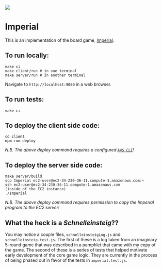 ![](https://github.com/Thrillberg/imperial/workflows/Node.js%20CI/badge.svg)

# Imperial

This is an implementation of the board game, [Imperial](<https://en.wikipedia.org/wiki/Imperial_(board_game)>).

## To run locally:

```
make ci
make client/run # in one terminal
make server/run # in another terminal
```

Navigate to `http://localhost:9080` in a web browser.

## To run tests:

```
make ci
```

## To deploy the client side code:

```
cd client
npm run deploy
```

_N.B. The above deploy command requires a configured [`AWS CLI`](https://aws.amazon.com/cli/)!_

## To deploy the server side code:

```
make server/build
scp Imperial ec2-user@ec2-34-230-36-11.compute-1.amazonaws.com:~
ssh ec2-user@ec2-34-230-36-11.compute-1.amazonaws.com
(inside of the EC2 instance)
./Imperial
```

_N.B. The above deploy command requires permission to copy the Imperial program to the EC2 server!_

## What the heck is a _Schnelleinsteig_??

You may notice a couple files, `schnelleinsteigLog.js` and `schnelleinsteig.test.js`. The first of these is a log taken from an imaginary 5-round game that was described in a pamphlet that came with my copy of the game. The second of these is a series of tests that helped motivate early development of the core game logic. They are currently in the process of being phased out in favor of the tests in `imperial.test.js`.
